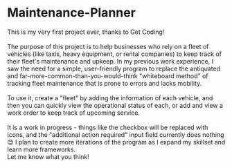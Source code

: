 # Maintenance-Planner
 
<p> This is my very first project ever, thanks to Get Coding! <br>
<br>The purpose of this project is to help businesses who rely on a fleet of vehicles (like taxis, heavy equipment, or rental companies) to keep track of their fleet's maintenance and upkeep. In my previous work experience, I saw the need for a simple, user-friendly program to replace the antiquated and far-more-common-than-you-would-think "whiteboard method" of tracking fleet maintenance that is prone to errors and lacks mobility. </br>
<br>To use it, create a "fleet" by adding the information of each vehicle, and then you can quickly view the operational status of each, or add and view a work order to keep track of upcoming service.</br> 
<br> It is a work in progress - things like the checkbox will be replaced with icons, and the "additional action required" input field currently does nothing 😊 I plan to create more iterations of the program as I expand my skillset and learn more frameworks. </br>Let me know what you think!
